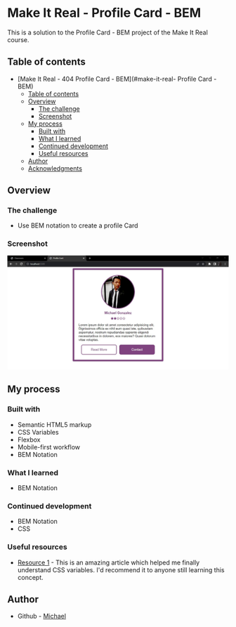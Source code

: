 # Make It Real - Profile Card - BEM

This is a solution to the  Profile Card - BEM project of the Make It Real course.

## Table of contents

- [Make It Real -  404 Profile Card - BEM](#make-it-real- Profile Card - BEM)
  - [Table of contents](#table-of-contents)
  - [Overview](#overview)
    - [The challenge](#the-challenge)
    - [Screenshot](#screenshot)
  - [My process](#my-process)
    - [Built with](#built-with)
    - [What I learned](#what-i-learned)
    - [Continued development](#continued-development)
    - [Useful resources](#useful-resources)
  - [Author](#author)
  - [Acknowledgments](#acknowledgments)


## Overview

### The challenge

- Use BEM notation to create a profile Card


### Screenshot

![](./Screenshot%202023-04-20%20120842.jpg)

## My process

### Built with

- Semantic HTML5 markup
- CSS Variables
- Flexbox
- Mobile-first workflow
- BEM Notation

### What I learned

- BEM Notation
### Continued development

- BEM Notation
- CSS

### Useful resources

- [Resource 1](https://getbem.com/introduction/) - This is an amazing article which helped me finally understand CSS variables. I'd recommend it to anyone still learning this concept.

## Author

- Github - [Michael](https://github.com/Mike2020x)


